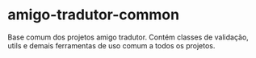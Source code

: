 # amigo-tradutor-common
Base comum dos projetos amigo tradutor. Contém classes de validação, utils e demais ferramentas de uso comum a todos os projetos.
